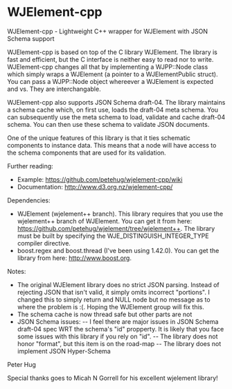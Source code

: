 WJElement-cpp
=============

WJElement-cpp - Lightweight C++ wrapper for WJElement with JSON Schema support

WJElement-cpp is based on top of the C library WJElement. The library is fast and efficient, but the C interface is neither easy to read nor to write. WJElement-cpp changes all that by implementing a WJPP::Node class which simply wraps a WJElement (a pointer to a WJElementPublic struct). You can pass a WJPP::Node object whereever a WJElement is expected and vs. They are interchangable.

WJElement-cpp also supports JSON Schema draft-04. The library maintains a schema cache which, on first use, loads the draft-04 meta schema. You can subsequently use the meta schema to load, validate and cache draft-04 schema. You can then use these schema to validate JSON documents.

One of the unique features of this library is that it ties schematic components to instance data. This means that a node will have access to the schema components that are used for its validation. 

Further reading:
- Example: https://github.com/petehug/wjelement-cpp/wiki
- Documentation: http://www.d3.org.nz/wjelement-cpp/

Dependencies: 
- WJElement (wjelement++ branch). This library requires that you use the wjelement++ branch of WJElement. You can get it from here: https://github.com/petehug/wjelement/tree/wjelement++. The library must be built by specifying the WJE_DISTINGUISH_INTEGER_TYPE compiler directive.
- boost.regex and boost.thread (I've been using 1.42.0). You can get the library from here: http://www.boost.org.

Notes:
- The original WJElement library does no strict JSON parsing. Instead of rejecting JSON that isn't valid, it simply omits incorrect "portions". 
  I changed this to simply return and NULL node but no message as to where the problem is :(. Hoping the WJElement group will fix this.
- The schema cache is now thread safe but other parts are not
- JSON Schema issues: 
-- I feel there are major issues in JSON Schema draft-04 spec WRT the schema's "id" propperty. It is likely that you face some issues with this library if you rely on "id".
-- The library does not honor "format", but this item is on the road-map
-- The library does not implement JSON Hyper-Schema

Peter Hug

Special thanks goes to Micah N Gorrell for his excellent wjelement library!

